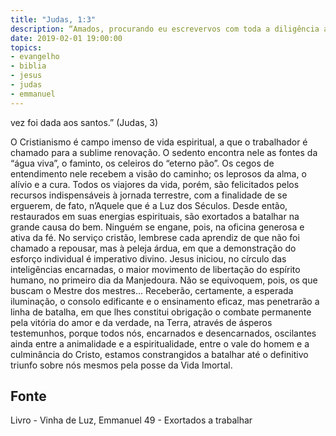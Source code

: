 ```yaml
---
title: "Judas, 1:3"
description: “Amados, procurando eu escrever­vos com toda a diligência acerca da salvação comum, tive por necessidade dirigir­vos esta carta, exortando­vos a batalhar pela fé que uma
date: 2019-02-01 19:00:00
topics: 
- evangelho
- biblia
- jesus
- judas
- emmanuel
---
```


vez foi dada aos santos.”
(Judas, 3)

O Cristianismo é campo imenso de vida espiritual, a que o trabalhador é
chamado para a sublime renovação.
O sedento encontra nele as fontes da “água viva”, o faminto, os celeiros do
“eterno pão”. Os cegos de entendimento nele recebem a visão do caminho; os
leprosos da alma, o alívio e a cura.
Todos os viajores da vida, porém, são felicitados pelos recursos
indispensáveis à jornada terrestre, com a finalidade de se erguerem, de fato,
n’Aquele que é a Luz dos Séculos. Desde então, restaurados em suas energias
espirituais, são exortados a batalhar na grande causa do bem.
Ninguém se engane, pois, na oficina generosa e ativa da fé.
No serviço cristão, lembre­se cada aprendiz de que não foi chamado a
repousar, mas à peleja árdua, em que a demonstração do esforço individual é
imperativo divino.
Jesus iniciou, no círculo das inteligências encarnadas, o maior movimento
de libertação do espírito humano, no primeiro dia da Manjedoura.
Não se equivoquem, pois, os que buscam o Mestre dos mestres...
Receberão, certamente, a esperada iluminação, o consolo edificante e o
ensinamento eficaz, mas penetrarão a linha de batalha, em que lhes constitui
obrigação o combate permanente pela vitória do amor e da verdade, na Terra,
através de ásperos testemunhos, porque todos nós, encarnados e desencarnados,
oscilantes ainda entre a animalidade e a espiritualidade, entre o vale do homem e a
culminância do Cristo, estamos constrangidos a batalhar até o definitivo triunfo
sobre nós mesmos pela posse da Vida Imortal.




## Fonte
Livro - Vinha de Luz, Emmanuel
49 - Exortados a trabalhar
